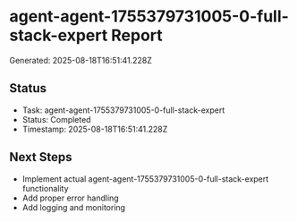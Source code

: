 # agent-agent-1755379731005-0-full-stack-expert Report

Generated: 2025-08-18T16:51:41.228Z

## Status
- Task: agent-agent-1755379731005-0-full-stack-expert
- Status: Completed
- Timestamp: 2025-08-18T16:51:41.228Z

## Next Steps
- Implement actual agent-agent-1755379731005-0-full-stack-expert functionality
- Add proper error handling
- Add logging and monitoring
